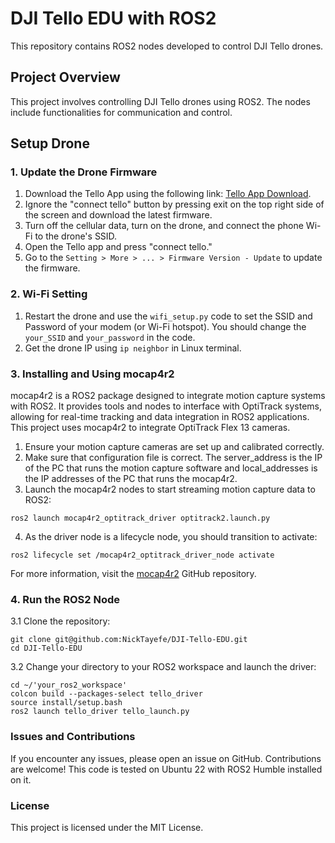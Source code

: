 # DJI Tello EDU with ROS2

This repository contains ROS2 nodes developed to control DJI Tello drones.

## Project Overview

This project involves controlling DJI Tello drones using ROS2. The nodes include functionalities for communication and control.

## Setup Drone

### 1. Update the Drone Firmware

1. Download the Tello App using the following link: [Tello App Download](https://www.dji.com/ca/downloads/djiapp/tello).
2. Ignore the "connect tello" button by pressing exit on the top right side of the screen and download the latest firmware.
3. Turn off the cellular data, turn on the drone, and connect the phone Wi-Fi to the drone's SSID.
4. Open the Tello app and press "connect tello."
5. Go to the `Setting > More > ... > Firmware Version - Update` to update the firmware.

### 2. Wi-Fi Setting

1. Restart the drone and use the `wifi_setup.py` code to set the SSID and Password of your modem (or Wi-Fi hotspot). You should change the `your_SSID` and `your_password` in the code.
2. Get the drone IP using `ip neighbor` in Linux terminal.

### 3. Installing and Using mocap4r2

mocap4r2 is a ROS2 package designed to integrate motion capture systems with ROS2. It provides tools and nodes to interface with OptiTrack systems, allowing for real-time tracking and data integration in ROS2 applications. This project uses mocap4r2 to integrate OptiTrack Flex 13 cameras.

1. Ensure your motion capture cameras are set up and calibrated correctly.
2. Make sure that configuration file is correct. The server_address is the IP of the PC that runs the motion capture software and local_addresses is the IP addresses of the PC that runs the mocap4r2.
3. Launch the mocap4r2 nodes to start streaming motion capture data to ROS2:
```
ros2 launch mocap4r2_optitrack_driver optitrack2.launch.py
```
4. As the driver node is a lifecycle node, you should transition to activate:
```
ros2 lifecycle set /mocap4r2_optitrack_driver_node activate
```
For more information, visit the [mocap4r2](https://github.com/MOCAP4ROS2-Project/mocap4ros2_optitrack) GitHub repository.

### 4. Run the ROS2 Node
3.1 Clone the repository:
```
git clone git@github.com:NickTayefe/DJI-Tello-EDU.git
cd DJI-Tello-EDU
```
3.2 Change your directory to your ROS2 workspace and launch the driver:
```
cd ~/'your_ros2_workspace'
colcon build --packages-select tello_driver
source install/setup.bash
ros2 launch tello_driver tello_launch.py

```

### Issues and Contributions

If you encounter any issues, please open an issue on GitHub. Contributions are welcome!
This code is tested on Ubuntu 22 with ROS2 Humble installed on it.

### License

This project is licensed under the MIT License.

